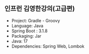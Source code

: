 ## 인프런 김영한강의(고급편)

- Project: Gradle - Groovy <br>
- Language: Java <br>
- Spring Boot : 3.1.8 <br>
- Packaging: Jar <br>
- Java: 17 <br>
- Dependencies: Spring Web, Lombok
